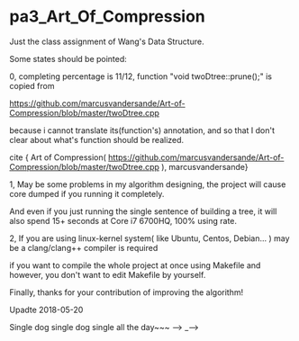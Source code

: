 # pa3_Art_Of_Compression
Just the class assignment of Wang's Data Structure.

Some states should be pointed:


0, completing percentage is 11/12, function "void twoDtree::prune();" is copied from

   https://github.com/marcusvandersande/Art-of-Compression/blob/master/twoDtree.cpp
   
   because i cannot translate its(function's) annotation, and so that I don't clear about what's function should be realized.
   
   cite { Art of Compression( https://github.com/marcusvandersande/Art-of-Compression/blob/master/twoDtree.cpp ), marcusvandersande}
   

1, May be some problems in my algorithm designing, the project will cause core dumped if you running it completely.
   
   And even if you just running the single sentence of building a tree, it will also spend 15+ seconds at Core i7 6700HQ, 
   100% using rate.
   

2, If you are using linux-kernel system( like Ubuntu, Centos, Debian... ) may be a clang/clang++ compiler is required 

   if you want  to compile the whole project at once using Makefile and however, you don't want to edit Makefile by yourself.


Finally, thanks for your contribution of improving the algorithm!


Upadte 2018-05-20

Single dog single dog single all the day~~~  --> _-->
